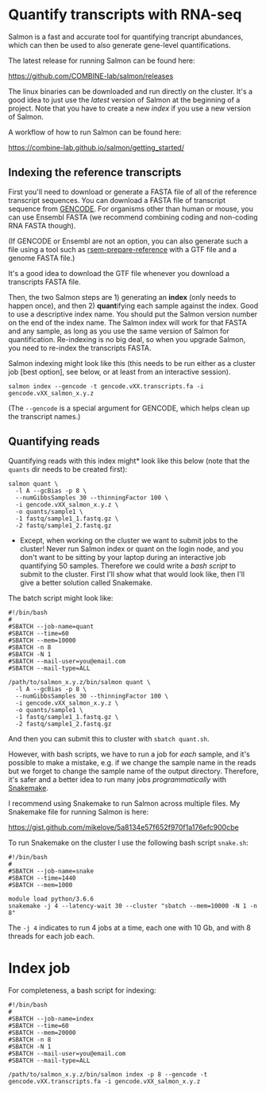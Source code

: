 # Quantify transcripts with RNA-seq

Salmon is a fast and accurate tool for quantifying trancript
abundances, which can then be used to also generate gene-level
quantifications.

The latest release for running Salmon can be found here:

<https://github.com/COMBINE-lab/salmon/releases>

The linux binaries can be downloaded and run directly on the cluster. It's a good idea to just use the *latest* version of Salmon at the beginning of a project. Note that you have to create a new *index* if you use a new version of Salmon.

A workflow of how to run Salmon can be found here:

<https://combine-lab.github.io/salmon/getting_started/>

## Indexing the reference transcripts

First you'll need to download or generate a FASTA file of all of the
reference transcript sequences. You can download a FASTA file of transcript
sequence from
[GENCODE](https://www.gencodegenes.org/). For organisms other than human or
mouse, you can use Ensembl FASTA 
(we recommend combining coding and non-coding RNA FASTA though).

(If GENCODE or Ensembl are not an option, you can also generate such a
file using a tool such as
[rsem-prepare-reference](http://deweylab.biostat.wisc.edu/rsem/rsem-prepare-reference.html)
with a GTF file and a genome FASTA file.)

It's a good idea to download the GTF file whenever you download a transcripts FASTA file.

Then, the two Salmon steps are 1) generating an **index** (only needs to happen once), 
and then 2) **quant**ifying each sample against the index. Good to use a descriptive index name.
You should put the Salmon version number on the end of the index name. The Salmon index will work
for that FASTA and any sample, as long as you use the same version of Salmon for quantification.
Re-indexing is no big deal, so when you upgrade Salmon, you need to re-index the transcripts FASTA.

Salmon indexing might look like this (this needs to be run either as a 
cluster job [best option], see below, or at least from an interactive session).

```
salmon index --gencode -t gencode.vXX.transcripts.fa -i gencode.vXX_salmon_x.y.z
```

(The `--gencode` is a special argument for GENCODE, which helps clean up the transcript names.)

## Quantifying reads 

Quantifying reads with this index might* look like this below
(note that the `quants` dir needs to be created first):

```
salmon quant \
  -l A --gcBias -p 8 \
  --numGibbsSamples 30 --thinningFactor 100 \
  -i gencode.vXX_salmon_x.y.z \
  -o quants/sample1 \
  -1 fastq/sample1_1.fastq.gz \
  -2 fastq/sample1_2.fastq.gz
```

* Except, when working on the cluster we want to submit jobs to the cluster!
Never run Salmon index or quant on the login node, and you don't want
to be sitting by your laptop during an interactive job quantifying 50 samples.
Therefore we could write a *bash script* to submit to the cluster. First I'll show 
what that would look like, then I'll give a better solution called Snakemake.

The batch script might look like:

```
#!/bin/bash
#
#SBATCH --job-name=quant
#SBATCH --time=60
#SBATCH --mem=10000
#SBATCH -n 8
#SBATCH -N 1
#SBATCH --mail-user=you@email.com
#SBATCH --mail-type=ALL

/path/to/salmon_x.y.z/bin/salmon quant \
  -l A --gcBias -p 8 \
  --numGibbsSamples 30 --thinningFactor 100 \
  -i gencode.vXX_salmon_x.y.z \
  -o quants/sample1 \
  -1 fastq/sample1_1.fastq.gz \
  -2 fastq/sample1_2.fastq.gz
```

And then you can submit this to cluster with `sbatch quant.sh`.

However, with bash scripts, we have to run a job for *each* sample, and it's
possible to make a mistake, e.g. if we change the sample name in the reads
but we forget to change the sample name of the output directory. 
Therefore, it's safer and a better idea to run many jobs *programmatically*
with [Snakemake](https://snakemake.readthedocs.io/en/stable/).

I recommend using Snakemake to run Salmon across multiple files. My
Snakemake file for running Salmon is here:

<https://gist.github.com/mikelove/5a8134e57f652f970f1a176efc900cbe>

To run Snakemake on the cluster I use the following bash script
`snake.sh`:

```
#!/bin/bash
#
#SBATCH --job-name=snake
#SBATCH --time=1440
#SBATCH --mem=1000

module load python/3.6.6
snakemake -j 4 --latency-wait 30 --cluster "sbatch --mem=10000 -N 1 -n 8"
```

The `-j 4` indicates to run 4 jobs at a time, each one with 10 Gb, and
with 8 threads for each job each.

# Index job

For completeness, a bash script for indexing:

```
#!/bin/bash
#
#SBATCH --job-name=index
#SBATCH --time=60
#SBATCH --mem=20000
#SBATCH -n 8
#SBATCH -N 1
#SBATCH --mail-user=you@email.com
#SBATCH --mail-type=ALL

/path/to/salmon_x.y.z/bin/salmon index -p 8 --gencode -t gencode.vXX.transcripts.fa -i gencode.vXX_salmon_x.y.z
```
